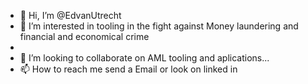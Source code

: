 - 👋 Hi, I’m @EdvanUtrecht
- 👀 I’m interested in tooling in the fight against Money laundering and financial and economical crime
- 
- 💞️ I’m looking to collaborate on AML tooling and aplications...
- 📫 How to reach me send a Email or look on linked in

<!---
EdvanUtrecht/EdvanUtrecht is a ✨ special ✨ repository because its `README.md` (this file) appears on your GitHub profile.
You can click the Preview link to take a look at your changes.
--->
